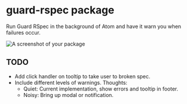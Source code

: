 # guard-rspec package

Run Guard RSpec in the background of Atom and have it warn you when failures occur.

![A screenshot of your package]()

## TODO

* Add click handler on tooltip to take user to broken spec.
* Include different levels of warnings. Thoughts:
  * Quiet: Current implementation, show errors and tooltip in footer.
  * Noisy: Bring up modal or notification.
